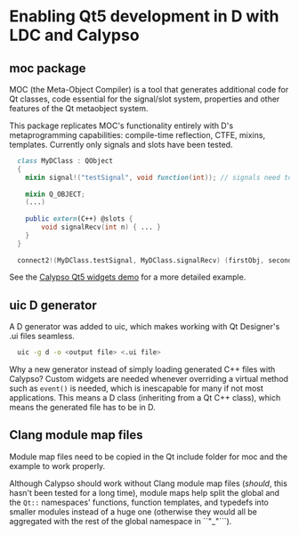 # Enabling Qt5 development in D with LDC and Calypso

## moc package
MOC (the Meta-Object Compiler) is a tool that generates additional code for Qt classes, code essential for the signal/slot system, properties and other features of the Qt metaobject system.

This package replicates MOC's functionality entirely with D's metaprogramming capabilities: compile-time reflection, CTFE, mixins, templates. Currently only signals and slots have been tested.

```d
  class MyDClass : QObject
  {
    mixin signal!("testSignal", void function(int)); // signals need to be declared before Q_OBJECT
    
    mixin Q_OBJECT;
    (...)
    
    public extern(C++) @slots {
        void signalRecv(int n) { ... }
    }
  }
  
  connect2!(MyDClass.testSignal, MyDClass.signalRecv) (firstObj, secondObj);
```

See the [Calypso Qt5 widgets demo](examples/qt5demo.d) for a more detailed example.

## uic D generator
A D generator was added to uic, which makes working with Qt Designer's .ui files seamless.

```bash
  uic -g d -o <output file> <.ui file>
```

Why a new generator instead of simply loading generated C++ files with Calypso? Custom widgets are needed whenever overriding a virtual method such as ``event()`` is needed, which is inescapable for many if not most applications. This means a D class (inheriting from a Qt C++ class), which means the generated file has to be in D.

## Clang module map files
Module map files need to be copied in the Qt include folder for moc and the example to work properly.

Although Calypso should work without Clang module map files (*should*, this hasn't been tested for a long time), module maps help split the global and the ``Qt::`` namespaces' functions, function templates, and typedefs into smaller modules instead of a huge one (otherwise they would all be aggregated with the rest of the global namespace in ``"_"```).

